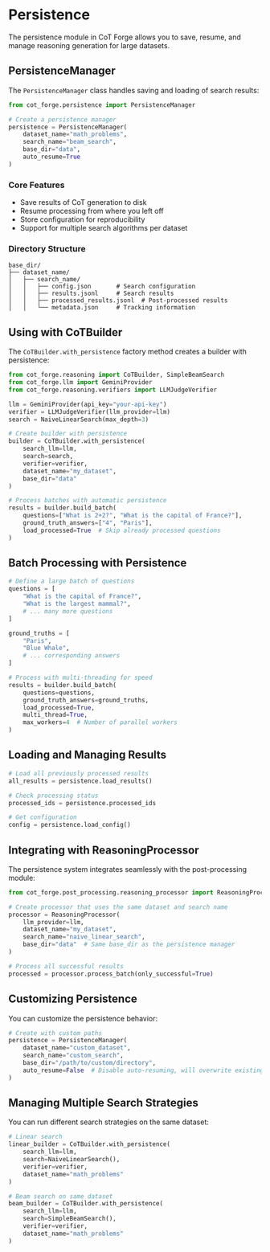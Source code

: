 # Persistence

The persistence module in CoT Forge allows you to save, resume, and manage reasoning generation for large datasets.

## PersistenceManager

The `PersistenceManager` class handles saving and loading of search results:

```python
from cot_forge.persistence import PersistenceManager

# Create a persistence manager
persistence = PersistenceManager(
    dataset_name="math_problems",
    search_name="beam_search",
    base_dir="data",
    auto_resume=True
)
```

### Core Features

- Save results of CoT generation to disk
- Resume processing from where you left off
- Store configuration for reproducibility
- Support for multiple search algorithms per dataset

### Directory Structure

```
base_dir/
├── dataset_name/
│   ├── search_name/
│   │   ├── config.json       # Search configuration
│   │   ├── results.jsonl     # Search results
│   │   ├── processed_results.jsonl  # Post-processed results
│   │   └── metadata.json     # Tracking information
```

## Using with CoTBuilder

The `CoTBuilder.with_persistence` factory method creates a builder with persistence:

```python
from cot_forge.reasoning import CoTBuilder, SimpleBeamSearch
from cot_forge.llm import GeminiProvider
from cot_forge.reasoning.verifiers import LLMJudgeVerifier

llm = GeminiProvider(api_key="your-api-key")
verifier = LLMJudgeVerifier(llm_provider=llm)
search = NaiveLinearSearch(max_depth=3)

# Create builder with persistence
builder = CoTBuilder.with_persistence(
    search_llm=llm,
    search=search,
    verifier=verifier,
    dataset_name="my_dataset",
    base_dir="data"
)

# Process batches with automatic persistence
results = builder.build_batch(
    questions=["What is 2+2?", "What is the capital of France?"],
    ground_truth_answers=["4", "Paris"],
    load_processed=True  # Skip already processed questions
)
```

## Batch Processing with Persistence

```python
# Define a large batch of questions
questions = [
    "What is the capital of France?",
    "What is the largest mammal?",
    # ... many more questions
]

ground_truths = [
    "Paris",
    "Blue Whale",
    # ... corresponding answers
]

# Process with multi-threading for speed
results = builder.build_batch(
    questions=questions,
    ground_truth_answers=ground_truths,
    load_processed=True,
    multi_thread=True,
    max_workers=4  # Number of parallel workers
)
```

## Loading and Managing Results

```python
# Load all previously processed results
all_results = persistence.load_results()

# Check processing status
processed_ids = persistence.processed_ids

# Get configuration
config = persistence.load_config()
```

## Integrating with ReasoningProcessor

The persistence system integrates seamlessly with the post-processing module:

```python
from cot_forge.post_processing.reasoning_processor import ReasoningProcessor

# Create processor that uses the same dataset and search name
processor = ReasoningProcessor(
    llm_provider=llm,
    dataset_name="my_dataset",
    search_name="naive_linear_search",
    base_dir="data"  # Same base_dir as the persistence manager
)

# Process all successful results
processed = processor.process_batch(only_successful=True)
```

## Customizing Persistence

You can customize the persistence behavior:

```python
# Create with custom paths
persistence = PersistenceManager(
    dataset_name="custom_dataset",
    search_name="custom_search",
    base_dir="/path/to/custom/directory",
    auto_resume=False  # Disable auto-resuming, will overwrite existing data
)
```

## Managing Multiple Search Strategies

You can run different search strategies on the same dataset:

```python
# Linear search
linear_builder = CoTBuilder.with_persistence(
    search_llm=llm,
    search=NaiveLinearSearch(),
    verifier=verifier,
    dataset_name="math_problems"
)

# Beam search on same dataset
beam_builder = CoTBuilder.with_persistence(
    search_llm=llm,
    search=SimpleBeamSearch(),
    verifier=verifier,
    dataset_name="math_problems"
)
```